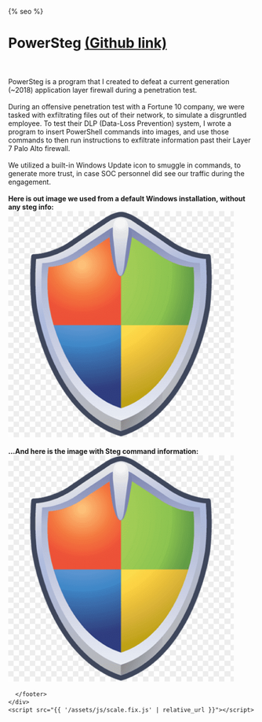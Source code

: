 <html lang="{{ site.lang | default: "en-US" }}">
  <head>
    <meta charset="utf-8">
    <meta http-equiv="X-UA-Compatible" content="chrome=1">

{% seo %}
    <meta name="viewport" content="width=device-width">
    <!--[if lt IE 9]>
    <script src="//html5shiv.googlecode.com/svn/trunk/html5.js"></script>
    <![endif]-->
  </head>
  <body>
    <div class="wrapper">
      <h1>PowerSteg <a href="https://github.com/exaybachay-ak/PowerSteg">(Github link)</a></h1>
        <br /><br />
        PowerSteg is a program that I created to defeat a current generation (~2018) application layer firewall during a penetration test. <br /><br />
        During an offensive penetration test with a Fortune 10 company, we were tasked with exfiltrating files out of their network, to simulate a disgruntled employee.  
        To test their DLP (Data-Loss Prevention) system, I wrote a program to insert PowerShell commands into images, and use those commands to then run instructions to exfiltrate information past their Layer 7 Palo Alto firewall.<br /><br />
        We utilized a built-in Windows Update icon to smuggle in commands, to generate more trust, in case SOC personnel did see our traffic during the engagement.<br /><br />
        <b>Here is out image we used from a default Windows installation, without any steg info:</b><br />
        <img src="/assets/images/Windows_Update_With_Steg.png" width="460" height="460"><br /><br />
      <b>...And here is the image with Steg command information:</b><br />
        <img src="/assets/images/Windows_Update_Without_Steg.png" width="460" height="460"><br />      
      <footer>

      </footer>
    </div>
    <script src="{{ '/assets/js/scale.fix.js' | relative_url }}"></script>

  </body>
</html>
